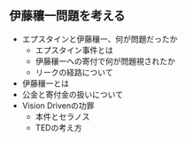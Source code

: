 
## 伊藤穰一問題を考える
- エプスタインと伊藤穰一、何が問題だったか
  - エプスタイン事件とは
  - 伊藤穰一への寄付で何が問題視されたか
  - リークの経路について
- 伊藤穰一とは
- 公金と寄付金の扱いについて
- Vision Drivenの功罪
  - 本件とセラノス
  - TEDの考え方
